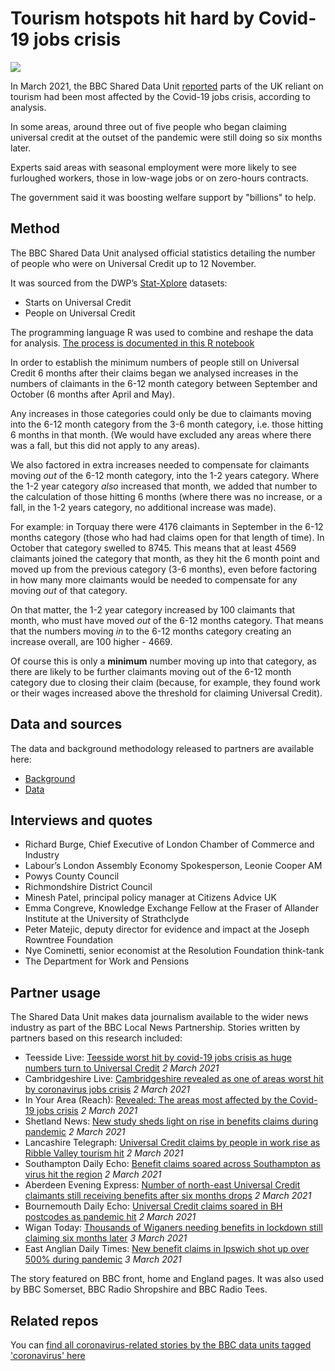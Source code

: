 # Tourism hotspots hit hard by Covid-19 jobs crisis

![](https://ichef.bbci.co.uk/news/976/cpsprodpb/12192/production/_117303147_london_bridge.jpg)

In March 2021, the BBC Shared Data Unit [reported](https://www.bbc.co.uk/news/uk-56127385) parts of the UK reliant on tourism had been most affected by the Covid-19 jobs crisis, according to analysis.

In some areas, around three out of five people who began claiming universal credit at the outset of the pandemic were still doing so six months later.

Experts said areas with seasonal employment were more likely to see furloughed workers, those in low-wage jobs or on zero-hours contracts.

The government said it was boosting welfare support by "billions" to help.


## Method

The BBC Shared Data Unit analysed official statistics detailing the number of people who were on Universal Credit up to 12 November.

It was sourced from the DWP’s [Stat-Xplore](https://stat-xplore.dwp.gov.uk/webapi/jsf/login.xhtml) datasets:
* Starts on Universal Credit 
* People on Universal Credit

The programming language R was used to combine and reshape the data for analysis. [The process is documented in this R notebook](https://github.com/BBC-Data-Unit/Universal-credit/blob/main/welfarecap.Rmd)

In order to establish the minimum numbers of people still on Universal Credit 6 months after their claims began we analysed increases in the numbers of claimants in the 6-12 month category between September and October (6 months after April and May).

Any increases in those categories could only be due to claimants moving into the 6-12 month category from the 3-6 month category, i.e. those hitting 6 months in that month. (We would have excluded any areas where there was a fall, but this did not apply to any areas).

We also factored in extra increases needed to compensate for claimants moving *out* of the 6-12 month category, into the 1-2 years category. Where the 1-2 year category *also* increased that month, we added that number to the calculation of those hitting 6 months (where there was no increase, or a fall, in the 1-2 years category, no additional increase was made).

For example: in Torquay there were 4176 claimants in September in the 6-12 months category (those who had had claims open for that length of time). In October that category swelled to 8745. This means that at least 4569 claimants joined the category that month, as they hit the 6 month point and moved up from the previous category (3-6 months), even before factoring in how many more claimants would be needed to compensate for any moving *out* of that category.

On that matter, the 1-2 year category increased by 100 claimants that month, who must have moved *out* of the 6-12 months category. That means that the numbers moving *in* to the 6-12 months category creating an increase overall, are 100 higher - 4669.

Of course this is only a **minimum** number moving up into that category, as there are likely to be further claimants moving out of the 6-12 month category due to closing their claim (because, for example, they found work or their wages increased above the threshold for claiming Universal Credit).



## Data and sources

The data and background methodology released to partners are available here:
* [Background](https://docs.google.com/document/d/1g0ZJSjDSlnkrn9dHumCA-F0vV0qeui2S2DEO4Oq-Vz8/edit)
* [Data](https://docs.google.com/spreadsheets/d/1S2jbHPm0f14BsdlE1REI1s1tJ7KyagDvrrrbkRvSDbs/edit#gid=644190398)

## Interviews and quotes

* Richard Burge, Chief Executive of London Chamber of Commerce and Industry
* Labour’s London Assembly Economy Spokesperson, Leonie Cooper AM
* Powys County Council
* Richmondshire District Council
* Minesh Patel, principal policy manager at Citizens Advice UK
* Emma Congreve, Knowledge Exchange Fellow at the Fraser of Allander Institute at the University of Strathclyde
* Peter Matejic, deputy director for evidence and impact at the Joseph Rowntree Foundation
* Nye Cominetti, senior economist at the Resolution Foundation think-tank
* The Department for Work and Pensions

## Partner usage

The Shared Data Unit makes data journalism available to the wider news industry as part of the BBC Local News Partnership.
Stories written by partners based on this research included:

* Teesside Live: [Teesside worst hit by covid-19 jobs crisis as huge numbers turn to Universal Credit](https://www.gazettelive.co.uk/news/teesside-news/teesside-worst-hit-covid-19-19942670) *2 March 2021*
* Cambridgeshire Live: [Cambridgeshire revealed as one of areas worst hit by coronavirus jobs crisis](https://www.cambridge-news.co.uk/news/cambridge-news/cambridgeshire-covid-coronavirus-jobs-crisis-19943043) *2 March 2021*
* In Your Area (Reach): [Revealed: The areas most affected by the Covid-19 jobs crisis](https://www.inyourarea.co.uk/news/areas-most-affected-by-covid-jobs-crisis/) *2 March 2021*
* Shetland News: [New study sheds light on rise in benefits claims during pandemic](https://www.shetnews.co.uk/2021/03/02/new-study-sheds-light-on-rise-in-benefits-claims-during-pandemic/) *2 March 2021*
* Lancashire Telegraph: [Universal Credit claims by people in work rise as Ribble Valley tourism hit](https://www.lancashiretelegraph.co.uk/news/19126798.in-work-uc-claims-tourism-industry-hit/) *2 March 2021*
* Southampton Daily Echo: [Benefit claims soared across Southampton as virus hit the region](https://www.dailyecho.co.uk/news/19127655.benefit-claims-soared-across-southampton-virus-hit-region/) *2 March 2021*
* Aberdeen Evening Express: [Number of north-east Universal Credit claimants still receiving benefits after six months drops](https://www.eveningexpress.co.uk/fp/news/local/number-of-north-east-universal-credit-claimants-still-receiving-benefits-after-six-months-drops/) *2 March 2021*
* Bournemouth Daily Echo: [Universal Credit claims soared in BH postcodes as pandemic hit](https://www.bournemouthecho.co.uk/news/19127632.universal-credit-claims-soared-bh-postcodes-pandemic-hit/) *2 March 2021*
* Wigan Today: [Thousands of Wiganers needing benefits in lockdown still claiming six months later](https://www.wigantoday.net/news/politics/thousands-of-wiganers-needing-benefits-in-lockdown-still-claiming-six-months-later-3152153) *3 March 2021*
* East Anglian Daily Times: [New benefit claims in Ipswich shot up over 500% during pandemic](https://www.eadt.co.uk/news/ipswich-universal-credit-claims-rise-over-500-percent-7801020) *3 March 2021*

The story featured on BBC front, home and England pages. It was also used by BBC Somerset, BBC Radio Shropshire and BBC Radio Tees.

## Related repos

You can [find all coronavirus-related stories by the BBC data units tagged 'coronavirus' here](https://github.com/search?q=topic%3Acoronavirus+org%3ABBC-Data-Unit&type=Repositories)
